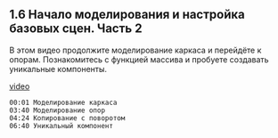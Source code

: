 ## 1.6 Начало моделирования и настройка базовых сцен. Часть 2

В этом видео продолжите моделирование каркаса и перейдёте к опорам. Познакомитесь с функцией массива и пробуете создавать уникальные компоненты. 

[video](https://player.softculture.cc/embed/online/SKC/SKC_85.27.04_L1-6_Base_Modeling_Part2)

``` chapters
00:01 Моделирование каркаса
03:40 Моделирование опор
04:24 Копирование с поворотом
06:40 Уникальный компонент
```